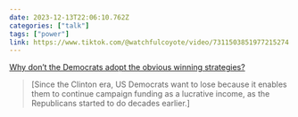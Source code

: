 ```yaml
---
date: 2023-12-13T22:06:10.762Z
categories: ["talk"]
tags: ["power"]
link: https://www.tiktok.com/@watchfulcoyote/video/7311503851977215274
---
```

[Why don’t the Democrats adopt the obvious winning strategies?](https://www.tiktok.com/@watchfulcoyote/video/7311503851977215274)

> [Since the Clinton era, US Democrats want to lose because it enables them to continue campaign funding as a lucrative income, as the Republicans started to do decades earlier.]
